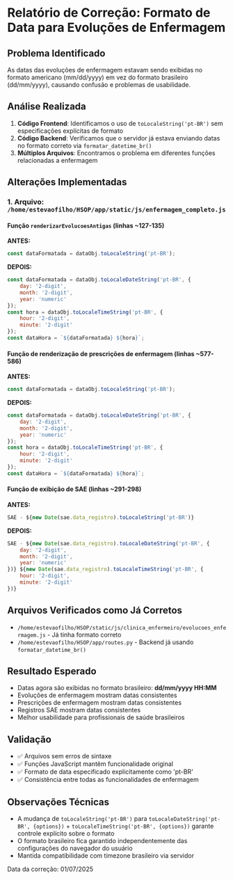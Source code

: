 # Relatório de Correção: Formato de Data para Evoluções de Enfermagem

## Problema Identificado
As datas das evoluções de enfermagem estavam sendo exibidas no formato americano (mm/dd/yyyy) em vez do formato brasileiro (dd/mm/yyyy), causando confusão e problemas de usabilidade.

## Análise Realizada
1. **Código Frontend**: Identificamos o uso de `toLocaleString('pt-BR')` sem especificações explícitas de formato
2. **Código Backend**: Verificamos que o servidor já estava enviando datas no formato correto via `formatar_datetime_br()`
3. **Múltiplos Arquivos**: Encontramos o problema em diferentes funções relacionadas a enfermagem

## Alterações Implementadas

### 1. Arquivo: `/home/estevaofilho/HSOP/app/static/js/enfermagem_completo.js`

#### Função `renderizarEvolucoesAntigas` (linhas ~127-135)
**ANTES:**
```javascript
const dataFormatada = dataObj.toLocaleString('pt-BR');
```

**DEPOIS:**
```javascript
const dataFormatada = dataObj.toLocaleDateString('pt-BR', {
    day: '2-digit',
    month: '2-digit',
    year: 'numeric'
});
const hora = dataObj.toLocaleTimeString('pt-BR', {
    hour: '2-digit',
    minute: '2-digit'
});
const dataHora = `${dataFormatada} ${hora}`;
```

#### Função de renderização de prescrições de enfermagem (linhas ~577-586)
**ANTES:**
```javascript
const dataFormatada = dataObj.toLocaleString('pt-BR');
```

**DEPOIS:**
```javascript
const dataFormatada = dataObj.toLocaleDateString('pt-BR', {
    day: '2-digit',
    month: '2-digit',
    year: 'numeric'
});
const hora = dataObj.toLocaleTimeString('pt-BR', {
    hour: '2-digit',
    minute: '2-digit'
});
const dataHora = `${dataFormatada} ${hora}`;
```

#### Função de exibição de SAE (linhas ~291-298)
**ANTES:**
```javascript
SAE - ${new Date(sae.data_registro).toLocaleString('pt-BR')}
```

**DEPOIS:**
```javascript
SAE - ${new Date(sae.data_registro).toLocaleDateString('pt-BR', {
    day: '2-digit',
    month: '2-digit',
    year: 'numeric'
})} ${new Date(sae.data_registro).toLocaleTimeString('pt-BR', {
    hour: '2-digit',
    minute: '2-digit'
})}
```

## Arquivos Verificados como Já Corretos
- `/home/estevaofilho/HSOP/static/js/clinica_enfermeiro/evolucoes_enfermagem.js` - Já tinha formato correto
- `/home/estevaofilho/HSOP/app/routes.py` - Backend já usando `formatar_datetime_br()`

## Resultado Esperado
- Datas agora são exibidas no formato brasileiro: **dd/mm/yyyy HH:MM**
- Evoluções de enfermagem mostram datas consistentes
- Prescrições de enfermagem mostram datas consistentes  
- Registros SAE mostram datas consistentes
- Melhor usabilidade para profissionais de saúde brasileiros

## Validação
- ✅ Arquivos sem erros de sintaxe
- ✅ Funções JavaScript mantêm funcionalidade original
- ✅ Formato de data especificado explicitamente como 'pt-BR'
- ✅ Consistência entre todas as funcionalidades de enfermagem

## Observações Técnicas
- A mudança de `toLocaleString('pt-BR')` para `toLocaleDateString('pt-BR', {options})` + `toLocaleTimeString('pt-BR', {options})` garante controle explícito sobre o formato
- O formato brasileiro fica garantido independentemente das configurações do navegador do usuário
- Mantida compatibilidade com timezone brasileiro via servidor

Data da correção: 01/07/2025
